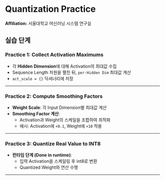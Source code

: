 # Quantization Practice

**Affiliation:** 서울대학교 머신러닝 시스템 연구실  

## 실습 단계

### Practice 1: Collect Activation Maximums
- 각 **Hidden Dimension**에 대해 Activation의 최대값 수집
- Sequence Length 차원을 펼친 뒤, `per-Hidden Dim` 최대값 계산
- `act_scale = {}` 딕셔너리에 저장

---

### Practice 2: Compute Smoothing Factors
- **Weight Scale**: 각 Input Dimension별 최대값 계산
- **Smoothing Factor 계산**:
  - Activation과 Weight의 스케일을 조합하여 최적화
  - 예시: Activation에 `×0.1`, Weight에 `×10` 적용

---

### Practice 3: Quantize Real Value to INT8
- **런타임 단계 (Done in runtime)**:
  - 입력 Activation을 스케일링 후 int8로 변환
  - Quantized Weight와 연산 수행

---